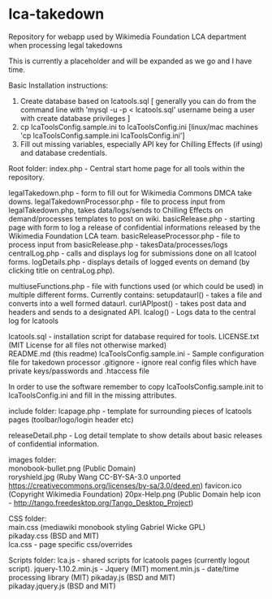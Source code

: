 lca-takedown
============

Repository for webapp used by Wikimedia Foundation LCA department when processing legal takedowns

This is currently a placeholder and will be expanded as we go and I have time.

Basic Installation instructions:
1. Create database based on lcatools.sql [ generally you can do from the command line with 'mysql -u <username> -p < lcatools.sql' username being a user with create database privileges ]
2. cp lcaToolsConfig.sample.ini to lcaToolsConfig.ini [linux/mac machines 'cp lcaToolsConfig.sample.ini lcaToolsConfig.ini'] 
3. Fill out missing variables, especially API key for Chilling Effects (if using) and database credentials.

Root folder:
index.php - Central start home page for all tools within the repository.

legalTakedown.php - form to fill out for Wikimedia Commons DMCA take downs. 
legalTakedownProcessor.php - file to process input from legalTakedown.php, takes data/logs/sends to Chilling Effects on demand/processes templates to post on wiki.
basicRelease.php - starting page with form to log a release of confidential informations released by the Wikimedia Foundation LCA team.
basicReleaseProcessor.php - file to process input from basicRelease.php - takesData/processes/logs
centralLog.php - calls and displays log for submissions done on all lcatool forms.
logDetails.php - displays details of logged events on demand (by clicking title on centraLog.php).

multiuseFunctions.php - file with functions used (or which could be used) in multiple different forms. Currently contains:
	setupdataurl() - takes a file and converts into a well formed dataurl.
	curlAPIpost() - takes post data and headers and sends to a designated API.
	lcalog() - Logs data to the central log for lcatools

lcatools.sql - installation script for database required for tools.
LICENSE.txt (MIT License for all files not otherwise marked)  
README.md (this readme)
lcaToolsConfig.sample.ini - Sample configuration file for takedown processor
.gitignore - ignore real config files which have private keys/passwords and .htaccess file

In order to use the software remember to copy lcaToolsConfig.sample.init to lcaToolsConfig.ini and fill in the missing attributes.

include folder:
lcapage.php - template for surrounding pieces of lcatools pages (toolbar/logo/login header etc)

releaseDetail.php - Log detail template to show details about basic releases of confidential information.

images folder:  
monobook-bullet.png (Public Domain)  
roryshield.jpg (Ruby Wang CC-BY-SA-3.0 unported https://creativecommons.org/licenses/by-sa/3.0/deed.en)
favicon.ico (Copyright Wikimedia Foundation)
20px-Help.png (Public Domain help icon - http://tango.freedesktop.org/Tango_Desktop_Project)

CSS folder:  
main.css (mediawiki monobook styling Gabriel Wicke GPL)  
pikaday.css (BSD and MIT)  
lca.css - page specific css/overrides

Scripts folder:
lca.js - shared scripts for lcatools pages (currently logout script).
jquery-1.10.2.min.js  - Jquery (MIT)
moment.min.js  - date/time processing library (MIT)
pikaday.js (BSD and MIT)  
pikaday.jquery.js (BSD and MIT)
